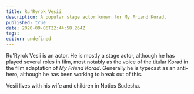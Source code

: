 ```yaml
---
title: Ru'Ryrok Vesii
description: A popular stage actor known for My Friend Korad.
published: true
date: 2020-09-06T22:44:58.264Z
tags: 
editor: undefined
---
```


Ru'Ryrok Vesii is an actor. He is mostly a stage actor, although he has played several roles in film, most notably as the voice of the titular Korad in the film adaptation of *My Friend Korad*. Generally he is typecast as an anti-hero, although he has been working to break out of this.

Vesii lives with his wife and children in Notios Sudesha.